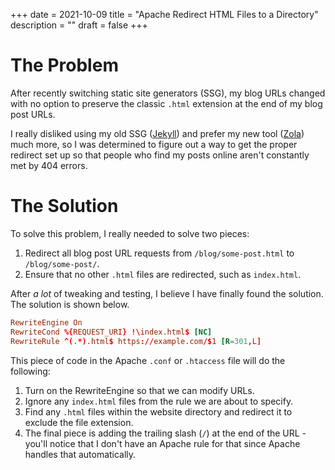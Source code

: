 +++
date = 2021-10-09
title = "Apache Redirect HTML Files to a Directory"
description = ""
draft = false
+++

# The Problem

After recently switching static site generators (SSG), my blog URLs changed with
no option to preserve the classic `.html` extension at the end of my blog post
URLs.

I really disliked using my old SSG ([Jekyll](https://jekyllrb.com)) and prefer
my new tool ([Zola](https://www.getzola.org)) much more, so I was determined to
figure out a way to get the proper redirect set up so that people who find my
posts online aren't constantly met by 404 errors.

# The Solution

To solve this problem, I really needed to solve two pieces:

1. Redirect all blog post URL requests from `/blog/some-post.html` to
   `/blog/some-post/`.
2. Ensure that no other `.html` files are redirected, such as `index.html`.

After _a lot_ of tweaking and testing, I believe I have finally found the
solution. The solution is shown below.

```conf
RewriteEngine On
RewriteCond %{REQUEST_URI} !\index.html$ [NC]
RewriteRule ^(.*).html$ https://example.com/$1 [R=301,L]
```

This piece of code in the Apache `.conf` or `.htaccess` file will do the
following:

1. Turn on the RewriteEngine so that we can modify URLs.
2. Ignore any `index.html` files from the rule we are about to specify.
3. Find any `.html` files within the website directory and redirect it to
   exclude the file extension.
4. The final piece is adding the trailing slash (`/`) at the end of the URL -
   you'll notice that I don't have an Apache rule for that since Apache handles
   that automatically.
